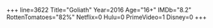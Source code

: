 +++
line=3622
Title="Goliath"
Year=2016
Age="16+"
IMDb="8.2"
RottenTomatoes="82%"
Netflix=0
Hulu=0
PrimeVideo=1
Disney=0
+++

